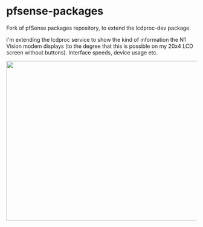 pfsense-packages
================

Fork of pfSense packages repository, to extend the lcdproc-dev package.

I'm extending the lcdproc service to show the kind of information the N1 Vision modem displays (to the degree that this is possible on my 20x4 LCD screen without buttons). Interface speeds, device usage etc.

<img src="http://i.imgur.com/LYaDXs6.jpg" width="636" height="422" />
